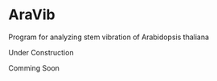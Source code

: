 # AraVib
Program for analyzing stem vibration of Arabidopsis thaliana

Under Construction

Comming Soon
